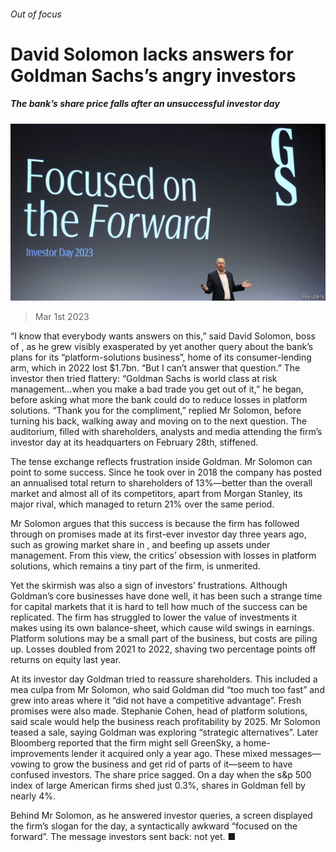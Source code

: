 ###### Out of focus

# David Solomon lacks answers for Goldman Sachs’s angry investors 

##### The bank’s share price falls after an unsuccessful investor day 

![image](images/20230304_FNP503.jpg) 

> Mar 1st 2023 

“I know that everybody wants answers on this,” said David Solomon, boss of , as he grew visibly exasperated by yet another query about the bank’s plans for its “platform-solutions business”, home of its consumer-lending arm, which in 2022 lost $1.7bn. “But I can’t answer that question.” The investor then tried flattery: “Goldman Sachs is world class at risk management…when you make a bad trade you get out of it,” he began, before asking what more the bank could do to reduce losses in platform solutions. “Thank you for the compliment,” replied Mr Solomon, before turning his back, walking away and moving on to the next question. The auditorium, filled with shareholders, analysts and media attending the firm’s investor day at its headquarters on February 28th, stiffened.

The tense exchange reflects frustration inside Goldman. Mr Solomon can point to some success. Since he took over in 2018 the company has posted an annualised total return to shareholders of 13%—better than the overall market and almost all of its competitors, apart from Morgan Stanley, its major rival, which managed to return 21% over the same period. 

Mr Solomon argues that this success is because the firm has followed through on promises made at its first-ever investor day three years ago, such as growing market share in , and beefing up assets under management. From this view, the critics’ obsession with losses in platform solutions, which remains a tiny part of the firm, is unmerited. 

Yet the skirmish was also a sign of investors’ frustrations. Although Goldman’s core businesses have done well, it has been such a strange time for capital markets that it is hard to tell how much of the success can be replicated. The firm has struggled to lower the value of investments it makes using its own balance-sheet, which cause wild swings in earnings. Platform solutions may be a small part of the business, but costs are piling up. Losses doubled from 2021 to 2022, shaving two percentage points off returns on equity last year. 

At its investor day Goldman tried to reassure shareholders. This included a mea culpa from Mr Solomon, who said Goldman did “too much too fast” and grew into areas where it “did not have a competitive advantage”. Fresh promises were also made. Stephanie Cohen, head of platform solutions, said scale would help the business reach profitability by 2025. Mr Solomon teased a sale, saying Goldman was exploring “strategic alternatives”. Later Bloomberg reported that the firm might sell GreenSky, a home-improvements lender it acquired only a year ago. These mixed messages—vowing to grow the business and get rid of parts of it—seem to have confused investors. The share price sagged. On a day when the s&amp;p 500 index of large American firms shed just 0.3%, shares in Goldman fell by nearly 4%. 

Behind Mr Solomon, as he answered investor queries, a screen displayed the firm’s slogan for the day, a syntactically awkward “focused on the forward”. The message investors sent back: not yet. ■


